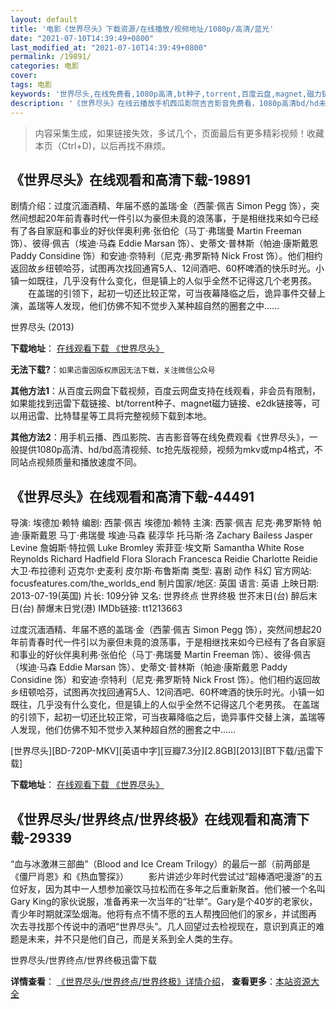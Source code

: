 ```yaml
---
layout: default
title: '电影《世界尽头》下载资源/在线播放/视频地址/1080p/高清/蓝光'
date: "2021-07-10T14:39:49+0800"
last_modified_at: "2021-07-10T14:39:49+0800"
permalink: /19891/
categories: 电影
cover:
tags: 电影
keywords: '世界尽头,在线免费看,1080p高清,bt种子,torrent,百度云盘,magnet,磁力链,迅雷下载资源'
description: '《世界尽头》在线云播放手机西瓜影院吉吉影音免费看，1080p高清bd/hd未删减完整版和tc抢先枪版，mkv/mp4格式，附带bt/torrent种子、magnet/磁力链、百度云盘、网盘资源迅雷下载链接'
---
```


>内容采集生成，如果链接失效，多试几个，页面最后有更多精彩视频！收藏本页（Ctrl+D)，以后再找不麻烦。


## 《世界尽头》在线观看和高清下载-19891

剧情介绍：过度沉湎酒精、年届不惑的盖瑞·金（西蒙·佩吉 Simon Pegg 饰），突然间想起20年前青春时代一件引以为豪但未竟的浪荡事，于是相继找来如今已经有了各自家庭和事业的好伙伴奥利弗·张伯伦（马丁·弗瑞曼 Martin Freeman 饰）、彼得·佩吉（埃迪·马森 Eddie Marsan 饰）、史蒂文·普林斯（帕迪·康斯戴恩 Paddy Considine 饰）和安迪·奈特利（尼克·弗罗斯特 Nick Frost 饰）。他们相约返回故乡纽顿哈芬，试图再次找回通宵5人、12间酒吧、60杯啤酒的快乐时光。小镇一如既往，几乎没有什么变化，但是镇上的人似乎全然不记得这几个老男孩。  　　在盖瑞的引领下，起初一切还比较正常，可当夜幕降临之后，诡异事件交替上演，盖瑞等人发现，他们仿佛不知不觉步入某种超自然的圈套之中……


世界尽头 (2013)

**下载地址**： [在线观看下载 《世界尽头》](https://www.btbtdy.me/btdy/dy2100.html) 


**无法下载?**：`如果迅雷因版权原因无法下载，关注微信公众号 `

**其他方法1**：从百度云网盘下载视频，百度云网盘支持在线观看，非会员有限制，如果能找到迅雷下载链接、bt/torrent种子、magnet磁力链接、e2dk链接等，可以用迅雷、比特彗星等工具将完整视频下载到本地。

**其他方法2**：用手机云播、西瓜影院、吉吉影音等在线免费观看《世界尽头》，一般提供1080p高清、hd/bd高清视频、tc抢先版视频，视频为mkv或mp4格式，不同站点视频质量和播放速度不同。


## 《世界尽头》在线观看和高清下载-44491

导演: 埃德加·赖特 编剧: 西蒙·佩吉 埃德加·赖特 主演: 西蒙·佩吉 尼克·弗罗斯特 帕迪·康斯戴恩 马丁·弗瑞曼 埃迪·马森 裴淳华 托马斯·洛 Zachary Bailess Jasper Levine 詹姆斯·特拉佩 Luke Bromley 索菲亚·埃文斯 Samantha White Rose Reynolds Richard Hadfield Flora Slorach Francesca Reidie Charlotte Reidie 大卫·布拉德利 迈克尔·史麦利 皮尔斯·布鲁斯南 类型: 喜剧 动作 科幻 官方网站: focusfeatures.com/the_worlds_end 制片国家/地区: 英国 语言: 英语 上映日期: 2013-07-19(英国) 片长: 109分钟 又名: 世界终点 世界终极 世芥末日(台) 醉后末日(台) 醉爆末日党(港) IMDb链接: tt1213663

过度沉湎酒精、年届不惑的盖瑞·金（西蒙·佩吉 Simon Pegg 饰），突然间想起20年前青春时代一件引以为豪但未竟的浪荡事，于是相继找来如今已经有了各自家庭和事业的好伙伴奥利弗·张伯伦（马丁·弗瑞曼 Martin Freeman 饰）、彼得·佩吉（埃迪·马森 Eddie Marsan 饰）、史蒂文·普林斯（帕迪·康斯戴恩 Paddy Considine 饰）和安迪·奈特利（尼克·弗罗斯特 Nick Frost 饰）。他们相约返回故乡纽顿哈芬，试图再次找回通宵5人、12间酒吧、60杯啤酒的快乐时光。小镇一如既往，几乎没有什么变化，但是镇上的人似乎全然不记得这几个老男孩。 在盖瑞的引领下，起初一切还比较正常，可当夜幕降临之后，诡异事件交替上演，盖瑞等人发现，他们仿佛不知不觉步入某种超自然的圈套之中……


[世界尽头][BD-720P-MKV][英语中字][豆瓣7.3分][2.8GB][2013][BT下载/迅雷下载]

**下载地址**： [在线观看下载 《世界尽头》](https://www.btdx8.com/torrent/the_worlds_end_2013.html) 


## 《世界尽头/世界终点/世界终极》在线观看和高清下载-29339

“血与冰激淋三部曲”（Blood and Ice Cream Trilogy）的最后一部（前两部是《僵尸肖恩》和《热血警探》） 　　影片讲述少年时代尝试过&ldquo;超棒酒吧漫游”的五位好友，因为其中一人想参加豪饮马拉松而在多年之后重新聚首。他们被一个名叫Gary King的家伙说服，准备再来一次当年的“壮举”。Gary是个40岁的老家伙，青少年时期就深坠烟海。他将有点不情不愿的五人帮拽回他们的家乡，并试图再 次去寻找那个传说中的酒吧“世界尽头”。几人回望过去检视现在，意识到真正的难题是未来，并不只是他们自己，而是关系到全人类的生存。</p>


世界尽头/世界终点/世界终极迅雷下载

**详情查看**： [《世界尽头/世界终点/世界终极》详情介绍](/movie/29339/)， **查看更多**：[本站资源大全](/movie/t/all/)

